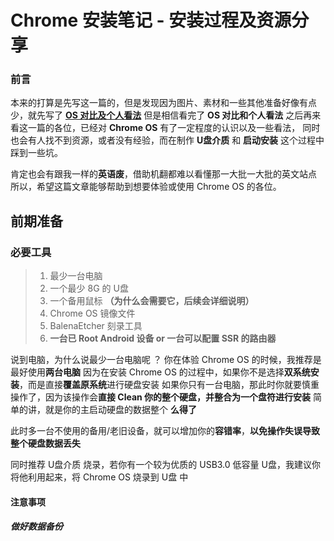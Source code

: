 # Chrome 安装笔记 - 安装过程及资源分享

### 前言

本来的打算是先写这一篇的，但是发现因为图片、素材和一些其他准备好像有点少，就先写了 [**OS 对比及个人看法**](https://senajun.github.io/2019/05/13/Chrome-OS-Install-Note-1/ "**OS 对比及个人看法**")
但是相信看完了 **OS 对比和个人看法** 之后再来看这一篇的各位，已经对 **Chrome OS** 有了一定程度的认识以及一些看法，
同时也会有人找不到资源，或者没有经验，而在制作 **U盘介质** 和 **启动安装** 这个过程中踩到一些坑。

肯定也会有跟我一样的**英语废**，借助机翻都难以看懂那一大批一大批的英文站点
所以，希望这篇文章能够帮助到想要体验或使用 Chrome OS 的各位。

## 前期准备

### 必要工具

> 1. 最少一台电脑
> 2. 一个最少 8G 的 U盘
> 3. 一个备用鼠标 **（为什么会需要它，后续会详细说明）**
> 4. Chrome OS 镜像文件
> 5. BalenaEtcher 刻录工具
> 6. **一台已 Root Android 设备 or 一台可以配置 SSR 的路由器**

说到电脑，为什么说最少一台电脑呢 ？
你在体验 Chrome OS 的时候，我推荐是最好使用**两台电脑**
因为在安装 Chrome OS 的过程中，如果你不是选择**双系统安装**，而是直接**覆盖原系统**进行硬盘安装
如果你只有一台电脑，那此时你就要慎重操作了，因为该操作会**直接 Clean 你的整个硬盘，并整合为一个盘符进行安装**
简单的讲，就是你的主启动硬盘的数据整个 **么得了**

此时多一台不使用的备用/老旧设备，就可以增加你的**容错率**，**以免操作失误导致整个硬盘数据丢失**

同时推荐 U盘介质 烧录，若你有一个较为优质的 USB3.0 低容量 U盘，我建议你将他利用起来，将 Chrome OS 烧录到 U盘 中

#### 注意事项

##### 做好数据备份
